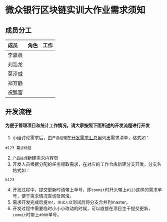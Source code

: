 # 微众银行区块链实训大作业需求须知

## 成员分工
| 成员 | 角色 | 工作 |
|:-|:-|:-|
|李嘉晨|||
|刘浩龙|||
|莫泽威|||
|郑宜静|||
|祝鹏富|||

## 开发流程
#### 为便于管理项目和统计工作情况，请大家按照下面所述的开发流程进行开发
1. 小组讨论需求后，由`产品经理`在[开发需求汇总](./Requirements.md)里列出需求清单，格式如：
```
#123 需求标题
```
2. `产品经理`新建需求内容页
3. 开发人员根据分配的任务领取需求，在对应的工作仓库新建分支开发，分支名格式如：
```
b123
```
4. 开发过程中，提交更新时请带上单号，即`commit`时开头带上`#123`这样的需求单号，便于需求情况查询及回滚。
5. 需求开发完成后提mr，`测试人员`测试后将分支合并到master。
6. 开发过程中需要临时小小小改动的时候，可以直接在项目主干提交更新，`commit`时带上`#000`单号。